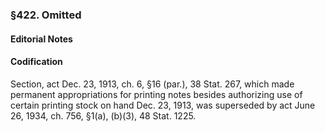 ### §422. Omitted ###

#### **Editorial Notes** ####

#### Codification ####

Section, act Dec. 23, 1913, ch. 6, §16 (par.), 38 Stat. 267, which made permanent appropriations for printing notes besides authorizing use of certain printing stock on hand Dec. 23, 1913, was superseded by act June 26, 1934, ch. 756, §1(a), (b)(3), 48 Stat. 1225.